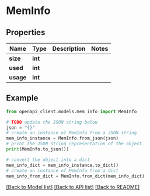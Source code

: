 # MemInfo


## Properties

Name | Type | Description | Notes
------------ | ------------- | ------------- | -------------
**size** | **int** |  | 
**used** | **int** |  | 
**usage** | **int** |  | 

## Example

```python
from openapi_client.models.mem_info import MemInfo

# TODO update the JSON string below
json = "{}"
# create an instance of MemInfo from a JSON string
mem_info_instance = MemInfo.from_json(json)
# print the JSON string representation of the object
print(MemInfo.to_json())

# convert the object into a dict
mem_info_dict = mem_info_instance.to_dict()
# create an instance of MemInfo from a dict
mem_info_from_dict = MemInfo.from_dict(mem_info_dict)
```
[[Back to Model list]](../README.md#documentation-for-models) [[Back to API list]](../README.md#documentation-for-api-endpoints) [[Back to README]](../README.md)


